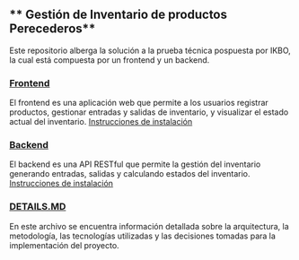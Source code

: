 ## ** Gestión de Inventario de productos Perecederos**

Este repositorio alberga la solución a la prueba técnica pospuesta por IKBO, la cual está compuesta por un frontend y un backend.

### **[Frontend](https://github.com/Wilgen01/gestion-inventario-perecederos/tree/main/frontend-ikbo-inventario)**

El frontend es una aplicación web que permite a los usuarios registrar productos, gestionar entradas y salidas de inventario, y visualizar el estado actual del inventario.
[Instrucciones de instalación](https://github.com/Wilgen01/gestion-inventario-perecederos/blob/main/frontend-ikbo-inventario/README.md)

### **[Backend](https://github.com/Wilgen01/gestion-inventario-perecederos/tree/main/backend-ikbo-inventario)**

El backend es una API RESTful que permite la gestión del inventario generando entradas, salidas y calculando estados del inventario.
[Instrucciones de instalación](https://github.com/Wilgen01/gestion-inventario-perecederos/blob/main/backend-ikbo-inventario/README.MD)

### **[DETAILS.MD](https://github.com/Wilgen01/gestion-inventario-perecederos/blob/main/DETAILS.MD)**

En este archivo se encuentra información detallada sobre la arquitectura, la metodología, las tecnologías utilizadas y las decisiones tomadas para la implementación del proyecto.


